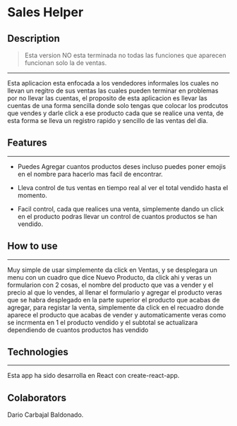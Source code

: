# Sales Helper

## Description

> Esta version NO esta terminada no todas las funciones que aparecen funcionan solo la de ventas.
---

Esta aplicacion esta enfocada a los vendedores informales los cuales no llevan un regitro de sus ventas las cuales pueden terminar en problemas por no llevar las cuentas, el proposito de esta aplicacion es llevar las  cuentas de una forma sencilla donde solo tengas que colocar los prodcutos que vendes y darle click a ese producto cada que se realice una venta, de esta forma se lleva un registro rapido y sencillo de las ventas del dia.

## Features

---

- Puedes Agregar cuantos productos deses incluso puedes poner emojis en el nombre para hacerlo mas facil de encontrar.

- Lleva control de tus ventas en tiempo real al ver el total vendido hasta el momento.

- Facil control, cada que realices una venta, simplemente dando un click en el producto podras llevar un control de cuantos productos se han vendido.

## How to use

---

Muy simple de usar simplemente da click en Ventas, y se desplegara un menu con un cuadro que dice Nuevo Producto, da click ahi y veras un formularion con 2 cosas, el nombre del producto que vas a vender y el precio al que lo vendes, al llenar el formulario y agregar el producto veras que se habra desplegado en la parte superior el producto que acabas de agregar, para registar la venta, simplemente da click en el recuadro donde aparece el producto que acabas de vender y automaticamente veras como se incrmenta en 1 el producto vendido y el subtotal se actualizara dependiendo de cuantos productos has vendido

## Technologies

---

Esta app ha sido desarrolla en React con create-react-app.

## Colaborators

Dario Carbajal Baldonado.
